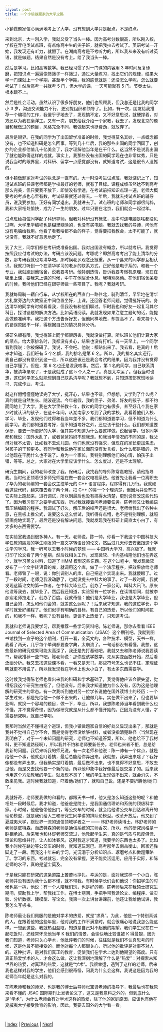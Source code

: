 ```yaml
---
layout: post
title: 一个小镇做题家的大学之路
---
```


小镇做题家信心满满地考上了大学，没有想到大学只是起点，不是终点。

来到北京，大一刚入学，我就又受了当头一棒。因为高考分数很高，所以刚入校，学校在弄电类试点班，有点像高中生的尖子班，就把我拉去考试了。英语考试一开始，我发现还有听力，就懵了。在湖南高考是不考听力的，所以我从来没有听过英语，就是做题。结果自然是没有考上。给了我当头一棒。

然后是学习。比如高等数学。我已经习惯了对一门课的内容用 3 年时间反复琢磨，把知识点一遍遍像筛筛子一样筛过，通过大量练习，找出它们的规律，结果大学一门课就上一个学期，甚至半个学期。我的感觉就是：还没怎么学呢，怎么就要考试了！然后高考一共就考 5 门，但大学的课，一天可能就有 5 门。节奏太快，根本跟不上。

然后是社会活动。虽然认识了很多好朋友，他们也照顾我，但我总还是比我的同学小 3 岁，沟通交流能力不行，更别提组织和领导了。比如，有一次，朋友给我推荐一个编程的工作，我傻乎乎地去了，发现搞不定，又不好意思说，就硬撑着，对方还以为我在磨洋工。又有一次，朋友给我介绍一个家教，我去了，发现北京的题目和我做过的题目，风格完全不同，我做起来也挺费劲，就放弃了。

最后是眼界。在我的同学为了出国留学准备的时候，我觉得莫名其妙，一点概念都没有，也不知道科研是怎么回事。等到几十年后，我的那些出国的同学回国了，创办的企业都估值几十亿美金了，我才理解他当年是在干什么。这当然不是说我出国了就也能取得这样的成就，事实上，我那些没有出国的同学现在也非常优秀，只是说我当时的眼界里，对科研、留学一点感觉都没有，就知道考试，这是很令人遗憾的。

但小镇做题家对考试的执念是一直有的。大一时没考进试点班，我就惦记上了，知道试点班的任课老师都是学校最好的老师，就有了目标。课程成绩虽然达不到高考那么完美，但只要我不放下，即使没有学透，在考试前把知识点理一遍，老师大概要考的考点也心里有数，考试结果就还过得去。一年后，我就去找试点班的辅导员，说我要参加。正好有同学退出，我就进去了。试点班的老师和同学都很纯粹，我和大家相处愉快，成为了一生的朋友。过年只要在北京，我们就会一起过年。

试点班给每位同学配了科研导师。但我对科研没有概念，高中时连电脑是啥都没见过啊，大学里学编程也是糊里糊涂的，也没有买电脑。我就去找我的导师，问他有没有电脑给我用。他看了看我啥都不会的样子，觉得要把我教会，太不可能了，就说没有，我就不好意思地走了。

到了大三，同学们都在考研或准备出国。我对出国没有概念，所以就考研。我觉得按照我应付考试的办法，考研应该没问题。考哪呢？即然高考考出了能上清华的分数，那考研我就也考清华吧。那时候老乡观念还挺重，从一个县来的同学都互相认识。我就打听到一个在清华学习的老乡的联系方式，正好他是电子系的，和我一个专业，我就跑到他宿舍，说我要考研。他特别热情，告诉我要考微机原理，现在在哪里上课，要我来上课的时候，中午在他宿舍休息。我特别感动。在他们宿舍呆着的时候，我听他们已经在跟导师做一些项目了。我呢？我就考研。

我就每周骑一辆自行车，从学校所在的西直门一路往北，骑到清华，早早地在清华大礼堂旁边的大教室正中间位置坐好，上课，还回答老师问题，觉得挺好玩的。身边清华的同学有时候看看我，但我没有和他们聊过。平时我也和好友一起复习其它科目，探讨错题的解决方法。比如英语阅读，我就发现如果注意主题句的话，能提高做题准确率。我把这个方法告诉好友，但他同样地做，却提高不了。看来每个人的错误原因不一样，得根据自己的情况具体分析。

保研名额有限，我觉得班上同学都很厉害，我就没做打算。所以班长他们计算大家的绩点，给大家排名时，我都没有关心，结果也没有打听。有一天早上，一个同学看到我说：你被保研了。我说，不会吧。他说：都贴出来了。我去看，是真的！后来才知道，我们班有 5 个名额，我的排名是第 6 名。所以，我的排名其实还行。我自己都没有意识到这一点，所以这应该还是我会考试的结果，因为我并没有觉得自己学懂了。但是，第 6 名也还是没我啥事。然后，第 1 名的同学，自己联系清华，被清华录取了，于是我就成了这 5 个人之一了。真是太幸运了。但我当时也想，这位同学怎么就能想到自己联系清华呢？我就想不到，只知道按部就班地读书、完成作业、考试。

就这样懵懵懂懂地读完了大学，挺开心，结果也不错。但想想，又学到了什么呢？真的就是自然生长、随波逐流。今年暑假，我的侄子、弟弟、好友的孩子，都不约而同地上了大学。我在大学里任教十年，教过的同学也有很多。甚至好几个我在家乡时就认识的孩子，在这十年间，从湖南家乡考到了我的学校。我看着他们入校、学习、毕业，发现他们过得和我当年差不多。我们都知道要学习，但不知道为什么而学习。我们都知道要考好，但不知道考好之外，还应该干些什么。我们都知道要保研、要去一所更好的大学，但其实不知道为什么要这样做。说起留学，很多同学都和我说：国外太乱了，或者爸爸妈妈不想我走。和我当年情况的不同的是，我父母对我不太管，比如我不去幼儿园，他们也就没有强求，但现在的家长更加焦虑，对孩子的干预更多。有同学和我说他在家长面前没有发言权，说什么都是错的，所以他现在干脆什么也不说了。身为一个家长，我特别理解他们的心情，怕孩子出错，等等。总之，大家对在大学里应该学什么、怎么度过，还是不太理解。

研究生期间，我的老师改变了我。保研后，我找我的导师陈常嘉教授，请他指导我。当时他正领着很多师兄师姐在做一套会议电视系统。他首先让我看一位离职去了华为的老师编的一套会议主控单元的 C++ 语言程序。程序得有几万行。我就硬看这些代码，翻来覆去看了两个月，把 C++ 的类一个个理清楚，但因为并没有把它实际上跑起来，进行调试，所以到最后也没有搞得太清楚，更别说修改这些代码了。因为我习惯了总要学点东西，所以我就接着问老师要任务。陈老师又让我编语音压缩编码的程序。我调试了好久，解压后的噪声还是很大。老师给我出了各种主意，在黑板上推公式，说要这么这么尝试，我听得有点懵，也不是特别理解，就照猫画虎地实现了，最后还是没有解决问题。我就发现我在科研上简直太小白了，有太多的东西需要学。

在实验室我遇到很多神人。有一天，老师说，陈一帅，你看一下我这个中国科技大学任教的朋友的学生刚发的一篇文字转语音的论文，然后过几天你去安徽跟这个学生学习学习。我一听可以去我小时候的梦想 —— 中国科大学习，高兴极了。我就打印了论文看了两个星期，然后找相关工作，发现微软、卡内基梅隆他们也在弄这个，就学习英文材料，知道了 HMM 模型这些东西。在这个过程中，我发现微软发布了一个文字转语音的库，就调用这个库，做了一个演示程序，把效果放给老师看。老师瞥了一眼，说：你别调别人的库，自己把这个实现出来。我就傻眼了。过了一段时间，老师见我没动静了，也就没提去中科大的事了。过了一段时间，我就发现这篇论文的第一作者，在中科大毕业后，创办了一家公司，叫科大讯飞。原来他没等我去，就毕业了。然后我还知道，实验室有一位学长，在读博期间，就被李彦宏老师拉走了，创办了百度。我就奇怪：他们是大学毕业，我也是大学毕业，但自己会的，怎么和他们会的，就差这么远呢？！后来我才知道，我的这位学长，中学时就爱好编程了。他们似乎有明确的目标，有自己的热爱，所以他们的时间花的，和我不一样。我呢？没有目标，更谈不上热爱了，只知道考试。

我就和老师说我要学习，帮我推荐一些学习资料吧。陈老师说，那你去看看 IEEE Journal of Selected Area of Communication（JSAC）这个期刊吧。我就到图书馆找到一盒子的这个期刊，打开一看，全英文的，各种技术、模型，天书一样。我看了两天，几乎每个单词都要查字典，太崩溃了。一句话都没有看懂。我想，这些最新的研究成果可能太高深了，我还是先打基础吧。我就又去和陈老师说我要读书，帮我推荐一些书吧。陈老师说：那你应该学数学，先从实变函数开始，然后看泛函分析。我又去找这些课本看，一看又是天书。那些符号怎么也记不住，定理证明就更不用说了。所以我发现我在学术上也太小白了，有太多东西需要学。

这时候我觉得陈老师也看出来我的科研和学术基础了，我觉得他应该会很失望，觉得招我这个研究生白招了。但他没有。后来我才知道他为什么没有，因为这是他理解的研究生的常态。有一次我听到他对另一位学长说他在国外读博士的经历：一个学生过来，都是先给他一个做不出来的，让他做几年，实在做不出来了，但也要毕业啊，就换一个容易的题目，做一下，毕业。所以，我想陈老师当年看到我什么也不懂，并不觉得奇怪，因为做研究就是从什么都不懂开始的。正因为没有人懂，才需要研究啊。就自己学呗。

我那时当然还不懂得这个道理，但我小镇做题家自信的好处又显现出来了，那就是我并不觉得自己学不会，而是觉得老师没给够材料，或者没指清楚路径（当然现在我明白了，对于一个未知问题的研究，老师也不知道答案，所以，他也给不了我材料，更不知道路径啊），所以我并不怕和老师要新任务。老师也来者不拒，总是给我新的问题。我后来听我的师兄说，有一次老师和他说：陈一帅有一个优点，就是给他一个事，他就会盯着搞，最后总能给你弄出来。我就想，我弄出来啥了？我好像都没有弄出来，但我确实是盯着搞，最后做不出来，也不觉得不好意思，不敢去见他，而是又去找他要一个新的活，所以他印象中我好像最后是交差了的。后来我也用这个方法教我的学生，就发现不灵了：我的学生发现做不出来，就会消失，不敢来见我。这时候我就知道，吓着他/她们了，就和自己说，还是不要折腾他/她们了。

我就好奇，老师要我做的和看的，都跟天书一样，他又是怎么知道这些的呢？和他相处一段时候后，我才知道，他爸爸是院士，是我国通信理论和系统的顶级科学家。小时候，他爸爸带他出门，等公交车的时候，就会给他讲公交车到达和离开的理论模型，就是我们给大三和研究生同学讲的排队论模型。改革开放后，他又到了夏威夷大学，跟世界一流的通信领域学者之一 —— 林舒老师读博士。林舒老师的老师是皮特森，而皮特森的老师是通信系统的宗师香农，所以，他的研究风格是一脉相承的。后来我也和林舒老师交流过，他教起学生来，真的是气质与风度俱佳、理论和思维并行，让人如沐春风。这时我这才知道，我要学的东西也太多了。比如我小时候在路边等公交车的时候，就知道玩泥巴。高考那年去南岳衡山，回家还靠脚走了一段。而我这十年来的学习，光沉溺于分析知识点、琢磨考点和做题策略了。学习的东西，考过就忘，完全没有掌握，更不能灵活运用，应用于实际，和陈老师的水平，真的是望尘莫及。

于是我只能在研究的这条道路上苦苦地挣扎。幸运的是，面对我这样一个小白，陈老师并没有因为我什么都不懂，就不带我。有时候学长们会和他说：你招学生的时候也挑一挑，他说：有一个人陪我们玩，也是好的嘛。陈老师后来在我硕士研究生期间，资助我上学，帮我找工作。在博士期间，手把手带我读论文、编程序、做实验、分析数据、建模型、写论文。我第一次上讲台讲课前，他还让我给他试讲，教我怎么写板书。

陈老师最让我们佩服的是他对学术的热爱，就是“求真”。为此，他是一个特别真诚的人。在跟着他的这些年里，他对我的工作不满意时，就会很痛心地说我怎么能这样。一想到这些，我就热泪盈眶，知道是自己对不起他的期望。我们学生现在在一起吃饭时，还经常怀念他当年 K 我们的情景，会愉快地比较谁被 K 得最狠，因为我们知道，老师只关心学术，他批评我们的时候，往往就是我们不认真思考的时候，这是他最不能接受的。而他对每个人都很关心，所以他的批评是对事不对人的。这种批评，是对我们真正的教育，促使我们在学术上达到他期望的高度。只有真正热爱学术的人，才会这么做。这让我深刻地理解了什么是“热爱”：对探索未知世界的热爱，对真理的热爱，这就是“学术”。我很幸运，遇到了这样的老师。后来我也这样对我的学生，他们会感到很奇怪，问我为什么会这样，我说这是因为我的老师当年就是这么对我的。

在陈老师和我的师兄、也是我的博士后导师张宝贤老师的指导下，我最后也在我原来看不懂的 JSAC 国际期刊上发表论文了，这又是我意料之外的。但到底什么是“学术”，为什么老师会有对学术这样的热爱，除了他的家庭原因，应该也有他在夏威夷大学接受教育的影响，因此，我要去国外的大学看一看。

<br/>

|[Index](../../) | [Previous](2-mid-school) | [Next](3)|